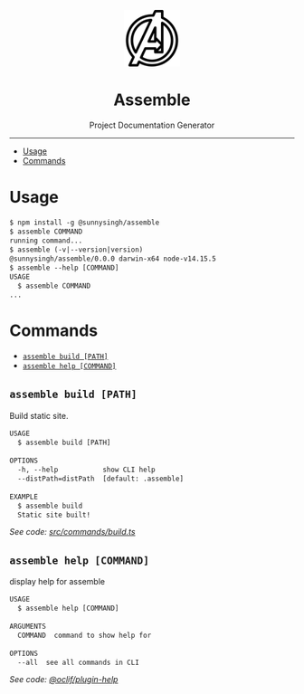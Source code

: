 <p align="center">
  <img src="./logo.svg" width="100">
</p>

<h1 align="center">Assemble</h1>

<p align="center">Project Documentation Generator</p>

</center>

---

<!-- toc -->

- [Usage](#usage)
- [Commands](#commands)
<!-- tocstop -->

# Usage

<!-- usage -->

```sh-session
$ npm install -g @sunnysingh/assemble
$ assemble COMMAND
running command...
$ assemble (-v|--version|version)
@sunnysingh/assemble/0.0.0 darwin-x64 node-v14.15.5
$ assemble --help [COMMAND]
USAGE
  $ assemble COMMAND
...
```

<!-- usagestop -->

# Commands

<!-- commands -->

- [`assemble build [PATH]`](#assemble-build-path)
- [`assemble help [COMMAND]`](#assemble-help-command)

## `assemble build [PATH]`

Build static site.

```
USAGE
  $ assemble build [PATH]

OPTIONS
  -h, --help           show CLI help
  --distPath=distPath  [default: .assemble]

EXAMPLE
  $ assemble build
  Static site built!
```

_See code: [src/commands/build.ts](https://github.com/sunnysingh/assemble/blob/v0.0.0/src/commands/build.ts)_

## `assemble help [COMMAND]`

display help for assemble

```
USAGE
  $ assemble help [COMMAND]

ARGUMENTS
  COMMAND  command to show help for

OPTIONS
  --all  see all commands in CLI
```

_See code: [@oclif/plugin-help](https://github.com/oclif/plugin-help/blob/v3.2.3/src/commands/help.ts)_

<!-- commandsstop -->
